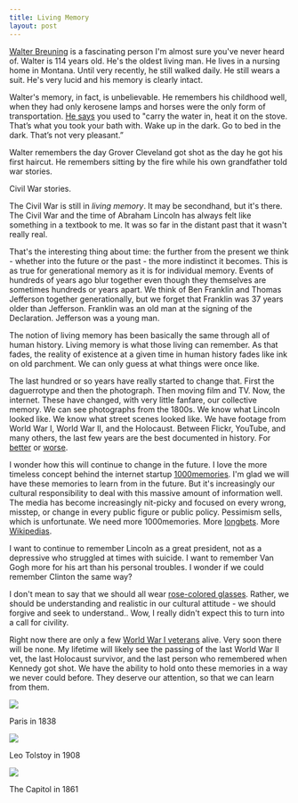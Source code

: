 ```yaml
---
title: Living Memory
layout: post
---
```


[Walter Breuning](http://en.wikipedia.org/wiki/Walter_Breuning) is a fascinating person I'm almost sure you've never heard of.  Walter is 114 years old.  He's the oldest living man.  He lives in a nursing home in Montana.  Until very recently, he still walked daily.  He still wears a suit.  He's very lucid and his memory is clearly intact.

Walter's memory, in fact, is unbelievable.  He remembers his childhood well, when they had only kerosene lamps and horses were the only form of transportation.  [He says](http://www.greatfallstribune.com/article/20100921/NEWS01/100921005/Breuning-oldest-man-in-world-marks-114th-birthday-with-speech-calling-for-kindness-) you used to "carry the water in, heat it on the stove. That’s what you took your bath with. Wake up in the dark. Go to bed in the dark. That’s not very pleasant.”

Walter remembers the day Grover Cleveland got shot as the day he got his first haircut.  He remembers sitting by the fire while his own grandfather told war stories.

Civil War stories.

The Civil War is still in *living memory*.  It may be secondhand, but it's there.  The Civil War and the time of Abraham Lincoln has always felt like something in a textbook to me.  It was so far in the distant past that it wasn't really real.  

That's the interesting thing about time: the further from the present we think - whether into the future or the past - the more indistinct it becomes.  This is as true for generational memory as it is for individual memory.  Events of hundreds of years ago blur together even though they themselves are sometimes hundreds or years apart.  We think of Ben Franklin and Thomas Jefferson together generationally, but we forget that Franklin was 37 years older than Jefferson.  Franklin was an old man at the signing of the Declaration.  Jefferson was a young man.

The notion of living memory has been basically the same through all of human history.  Living memory is what those living can remember.  As that fades, the reality of existence at a given time in human history fades like ink on old parchment.  We can only guess at what things were once like.

The last hundred or so years have really started to change that.  First the daguerrotype and then the photograph.  Then moving film and TV.  Now, the internet.  These have changed, with very little fanfare, our collective memory.  We can see photographs from the 1800s.  We know what Lincoln looked like.  We know what street scenes looked like.  We have footage from World War I, World War II, and the Holocaust.  Between Flickr, YouTube, and many others, the last few years are the best documented in history.  For [better](http://www.youtube.com/watch?v=ji5_MqicxSo) or [worse](http://www.youtube.com/watch?v=EwTZ2xpQwpA).

I wonder how this will continue to change in the future.  I love the more timeless concept behind the internet startup [1000memories](http://1000memories.com/).  I'm glad we will have these memories to learn from in the future.  But it's increasingly our cultural responsibility to deal with this massive amount of information well.  The media has become increasingly nit-picky and focused on every wrong, misstep, or change in every public figure or public policy.  Pessimism sells, which is unfortunate.  We need more 1000memories.  More [longbets](http://www.longbets.org/).  More [Wikipedias](http://en.wikipedia.org/wiki/Main_Page).  

I want to continue to remember Lincoln as a great president, not as a depressive who struggled at times with suicide.  I want to remember Van Gogh more for his art than his personal troubles.  I wonder if we could remember Clinton the same way?

I don't mean to say that we should all wear [rose-colored glasses](http://www.infiniteabyss.org/2011/01/02/optimists.html).  Rather, we should be understanding and realistic in our cultural attitude - we should forgive and seek to understand.. Wow, I really didn't expect this to turn into a call for civility.   

Right now there are only a few [World War I veterans](http://en.wikipedia.org/wiki/World_War_I_veterans) alive.  Very soon there will be none.  My lifetime will likely see the passing of the last World War II vet, the last Holocaust survivor, and the last person who remembered when Kennedy got shot.  We have the ability to hold onto these memories in a way we never could before.  They deserve our attention, so that we can learn from them.  


<img src="http://upload.wikimedia.org/wikipedia/commons/thumb/d/d3/Boulevard_du_Temple_by_Daguerre.jpg/600px-Boulevard_du_Temple_by_Daguerre.jpg"/>
   
Paris in 1838

    
<img src="http://upload.wikimedia.org/wikipedia/commons/c/c6/L.N.Tolstoy_Prokudin-Gorsky.jpg"/>
    
Leo Tolstoy in 1908

    
<img src="http://0.tqn.com/d/dc/1/7/D/R/Page1.jpg"/>
    
The Capitol in 1861